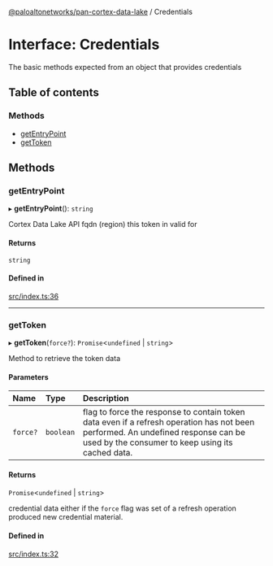 [@paloaltonetworks/pan-cortex-data-lake](../README.md) / Credentials

# Interface: Credentials

The basic methods expected from an object that provides credentials

## Table of contents

### Methods

- [getEntryPoint](Credentials.md#getentrypoint)
- [getToken](Credentials.md#gettoken)

## Methods

### getEntryPoint

▸ **getEntryPoint**(): `string`

Cortex Data Lake API fqdn (region) this token in valid for

#### Returns

`string`

#### Defined in

[src/index.ts:36](https://github.com/PaloAltoNetworks/pan-cortex-data-lake-nodejs/blob/master/src/index.ts#L36)

___

### getToken

▸ **getToken**(`force?`): `Promise`<`undefined` \| `string`\>

Method to retrieve the token data

#### Parameters

| Name | Type | Description |
| :------ | :------ | :------ |
| `force?` | `boolean` | flag to force the response to contain token data even if a refresh operation has not been performed. An undefined response can be used by the consumer to keep using its cached data. |

#### Returns

`Promise`<`undefined` \| `string`\>

credential data either if the `force` flag was set of a refresh
operation produced new credential material.

#### Defined in

[src/index.ts:32](https://github.com/PaloAltoNetworks/pan-cortex-data-lake-nodejs/blob/master/src/index.ts#L32)
